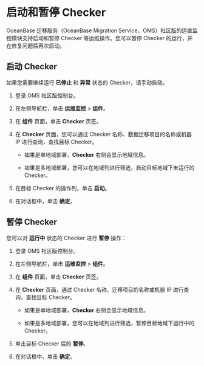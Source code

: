 # 启动和暂停 Checker

OceanBase 迁移服务（OceanBase Migration Service，OMS）社区版的运维监控模块支持启动和暂停 Checker 等运维操作。您可以暂停 Checker 的运行，并在修复问题后再次启动。

## 启动 Checker

如果您需要继续运行 **已停止** 和 **异常** 状态的 Checker，请手动启动。

1. 登录 OMS 社区版控制台。

2. 在左侧导航栏，单击 **运维监控** \> **组件**。

3. 在 **组件** 页面，单击 **Checker** 页签。

4. 在 **Checker** 页面，您可以通过 Checker 名称、数据迁移项目的名称或机器 IP 进行查询，查找目标 Checker。

   * 如果是单地域部署，**Checker** 右侧会显示地域信息。

   * 如果是多地域部署，您可以在地域列进行筛选，启动目标地域下未运行的 Checker。

5. 在目标 Checker 的操作列，单击 **启动**。

6. 在对话框中，单击 **确定**。

## 暂停 Checker

您可以对 **运行中** 状态的 Checker 进行 **暂停** 操作：

1. 登录 OMS 社区版控制台。

2. 在左侧导航栏，单击 **运维监控** \> **组件**。

3. 在 **组件** 页面，单击 **Checker** 页签。

4. 在 **Checker** 页面，通过 Checker 名称、迁移项目的名称或机器 IP 进行查询，查找目标 Checker。

   * 如果是单地域部署，**Checker** 右侧会显示地域信息。

   * 如果是多地域部署，您可以在地域列进行筛选，暂停目标地域下运行中的 Checker。

5. 单击目标 Checker 后的 **暂停**。

6. 在对话框中，单击 **确定**。
